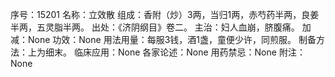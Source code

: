 序号：15201
名称：立效散
组成：香附（炒）3两，当归1两，赤芍药半两，良姜半两，五灵脂半两。
出处：《济阴纲目》卷二。
主治：妇人血崩，脐腹痛。
加减：None
功效：None
用法用量：每服3钱，酒1盏，童便少许，同煎服。
制备方法：上为细末。
临床应用：None
各家论述：None
用药禁忌：None
附注：None
